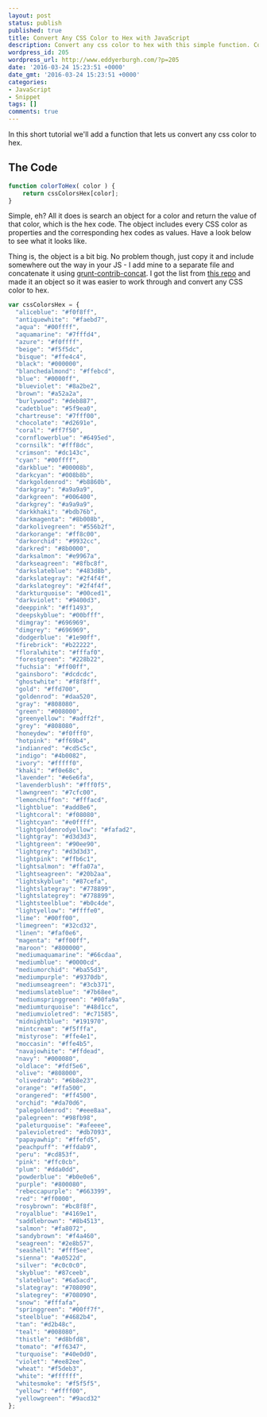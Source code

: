 ```yaml
---
layout: post
status: publish
published: true
title: Convert Any CSS Color to Hex with JavaScript
description: Convert any css color to hex with this simple function. Copy and paste the code into your JavaScript to quickly get the hex value of a CSS color.
wordpress_id: 205
wordpress_url: http://www.eddyerburgh.com/?p=205
date: '2016-03-24 15:23:51 +0000'
date_gmt: '2016-03-24 15:23:51 +0000'
categories:
- JavaScript
- Snippet
tags: []
comments: true
---
```

In this short tutorial we'll add a function that lets us convert any css color to hex.

## The Code

```js
function colorToHex( color ) {
    return cssColorsHex[color];
}
```

Simple, eh? All it does is search an object for a color and return the value of that color, which is the hex code. The object includes every CSS color as properties and the corresponding hex codes as values. Have a look below to see what it looks like.

Thing is, the object is a bit big. No problem though, just copy it and include somewhere out the way in your JS - I add mine to a separate file and concatenate it using <a rel="noopener" href="https://github.com/gruntjs/grunt-contrib-concat">grunt-contrib-concat</a>. I got the list from <a rel="noopener" href="https://github.com/bahamas10/css-color-names">this repo</a> and made it an object so it was easier to work through and convert any CSS color to hex.

```js
var cssColorsHex = {
  "aliceblue": "#f0f8ff",
  "antiquewhite": "#faebd7",
  "aqua": "#00ffff",
  "aquamarine": "#7fffd4",
  "azure": "#f0ffff",
  "beige": "#f5f5dc",
  "bisque": "#ffe4c4",
  "black": "#000000",
  "blanchedalmond": "#ffebcd",
  "blue": "#0000ff",
  "blueviolet": "#8a2be2",
  "brown": "#a52a2a",
  "burlywood": "#deb887",
  "cadetblue": "#5f9ea0",
  "chartreuse": "#7fff00",
  "chocolate": "#d2691e",
  "coral": "#ff7f50",
  "cornflowerblue": "#6495ed",
  "cornsilk": "#fff8dc",
  "crimson": "#dc143c",
  "cyan": "#00ffff",
  "darkblue": "#00008b",
  "darkcyan": "#008b8b",
  "darkgoldenrod": "#b8860b",
  "darkgray": "#a9a9a9",
  "darkgreen": "#006400",
  "darkgrey": "#a9a9a9",
  "darkkhaki": "#bdb76b",
  "darkmagenta": "#8b008b",
  "darkolivegreen": "#556b2f",
  "darkorange": "#ff8c00",
  "darkorchid": "#9932cc",
  "darkred": "#8b0000",
  "darksalmon": "#e9967a",
  "darkseagreen": "#8fbc8f",
  "darkslateblue": "#483d8b",
  "darkslategray": "#2f4f4f",
  "darkslategrey": "#2f4f4f",
  "darkturquoise": "#00ced1",
  "darkviolet": "#9400d3",
  "deeppink": "#ff1493",
  "deepskyblue": "#00bfff",
  "dimgray": "#696969",
  "dimgrey": "#696969",
  "dodgerblue": "#1e90ff",
  "firebrick": "#b22222",
  "floralwhite": "#fffaf0",
  "forestgreen": "#228b22",
  "fuchsia": "#ff00ff",
  "gainsboro": "#dcdcdc",
  "ghostwhite": "#f8f8ff",
  "gold": "#ffd700",
  "goldenrod": "#daa520",
  "gray": "#808080",
  "green": "#008000",
  "greenyellow": "#adff2f",
  "grey": "#808080",
  "honeydew": "#f0fff0",
  "hotpink": "#ff69b4",
  "indianred": "#cd5c5c",
  "indigo": "#4b0082",
  "ivory": "#fffff0",
  "khaki": "#f0e68c",
  "lavender": "#e6e6fa",
  "lavenderblush": "#fff0f5",
  "lawngreen": "#7cfc00",
  "lemonchiffon": "#fffacd",
  "lightblue": "#add8e6",
  "lightcoral": "#f08080",
  "lightcyan": "#e0ffff",
  "lightgoldenrodyellow": "#fafad2",
  "lightgray": "#d3d3d3",
  "lightgreen": "#90ee90",
  "lightgrey": "#d3d3d3",
  "lightpink": "#ffb6c1",
  "lightsalmon": "#ffa07a",
  "lightseagreen": "#20b2aa",
  "lightskyblue": "#87cefa",
  "lightslategray": "#778899",
  "lightslategrey": "#778899",
  "lightsteelblue": "#b0c4de",
  "lightyellow": "#ffffe0",
  "lime": "#00ff00",
  "limegreen": "#32cd32",
  "linen": "#faf0e6",
  "magenta": "#ff00ff",
  "maroon": "#800000",
  "mediumaquamarine": "#66cdaa",
  "mediumblue": "#0000cd",
  "mediumorchid": "#ba55d3",
  "mediumpurple": "#9370db",
  "mediumseagreen": "#3cb371",
  "mediumslateblue": "#7b68ee",
  "mediumspringgreen": "#00fa9a",
  "mediumturquoise": "#48d1cc",
  "mediumvioletred": "#c71585",
  "midnightblue": "#191970",
  "mintcream": "#f5fffa",
  "mistyrose": "#ffe4e1",
  "moccasin": "#ffe4b5",
  "navajowhite": "#ffdead",
  "navy": "#000080",
  "oldlace": "#fdf5e6",
  "olive": "#808000",
  "olivedrab": "#6b8e23",
  "orange": "#ffa500",
  "orangered": "#ff4500",
  "orchid": "#da70d6",
  "palegoldenrod": "#eee8aa",
  "palegreen": "#98fb98",
  "paleturquoise": "#afeeee",
  "palevioletred": "#db7093",
  "papayawhip": "#ffefd5",
  "peachpuff": "#ffdab9",
  "peru": "#cd853f",
  "pink": "#ffc0cb",
  "plum": "#dda0dd",
  "powderblue": "#b0e0e6",
  "purple": "#800080",
  "rebeccapurple": "#663399",
  "red": "#ff0000",
  "rosybrown": "#bc8f8f",
  "royalblue": "#4169e1",
  "saddlebrown": "#8b4513",
  "salmon": "#fa8072",
  "sandybrown": "#f4a460",
  "seagreen": "#2e8b57",
  "seashell": "#fff5ee",
  "sienna": "#a0522d",
  "silver": "#c0c0c0",
  "skyblue": "#87ceeb",
  "slateblue": "#6a5acd",
  "slategray": "#708090",
  "slategrey": "#708090",
  "snow": "#fffafa",
  "springgreen": "#00ff7f",
  "steelblue": "#4682b4",
  "tan": "#d2b48c",
  "teal": "#008080",
  "thistle": "#d8bfd8",
  "tomato": "#ff6347",
  "turquoise": "#40e0d0",
  "violet": "#ee82ee",
  "wheat": "#f5deb3",
  "white": "#ffffff",
  "whitesmoke": "#f5f5f5",
  "yellow": "#ffff00",
  "yellowgreen": "#9acd32"
};
```
